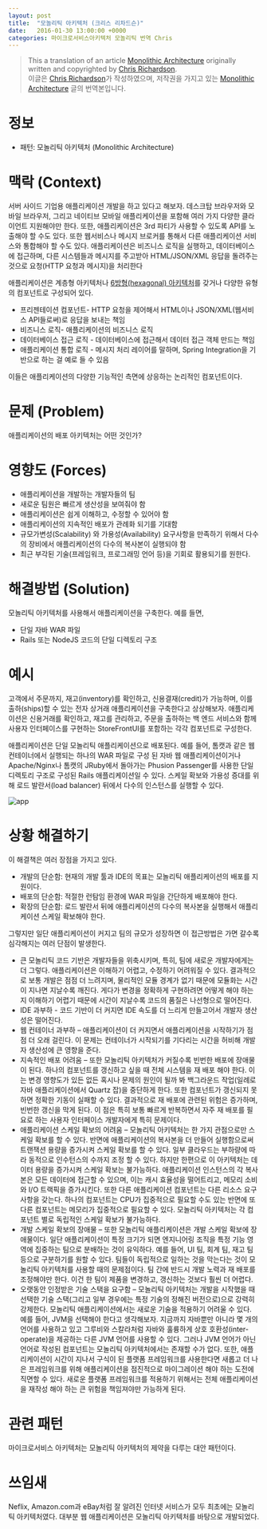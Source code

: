 ```yaml
---
layout: post
title:  "모놀리틱 아키텍처 (크리스 리차드슨)"
date:   2016-01-30 13:00:00 +0000
categories: 마이크로서비스아키텍처 모놀리틱 번역 Chris
---
```


> This a translation of an article [Monolithic Architecture](http://microservices.io/patterns/monolithic.html) originally written and copyrighted by [Chris Richardson](http://twitter.com/crichardson).        
이글은 [Chris Richardson](http://twitter.com/crichardson)가 작성하였으며, 저작권을 가지고 있는 [Monolithic Architecture](http://microservices.io/patterns/monolithic.html) 글의 번역본입니다.

# 정보

- 패턴: 모놀리틱 아키텍처 (Monolithic Architecture)

# 맥락 (Context)

서버 사이드 기업용 애플리케이션 개발을 하고 있다고 해보자. 데스크탑 브라우저와 모바일 브라우저, 그리고 네이티브 모바일 애플리케이션을 포함해 여러 가지 다양한 클라이언트 지원해야만 한다. 또한, 애플리케이션은 3rd 파티가 사용할 수 있도록 API를 노출해야 할 수도 있다. 또한 웹서비스나 메시지 브로커를 통해서 다른 애플리케이션 서비스와 통합해야 할 수도 있다. 애플리케이션은 비즈니스 로직을 실행하고, 데이터베이스에 접근하며, 다른 시스템들과 메시지를 주고받아 HTML/JSON/XML 응답을 돌려주는 것으로 요청(HTTP 요청과 메시지)을 처리한다

애플리케이션은 계층형 아키텍처나 [6방형(hexagonal) 아키텍처](http://alistair.cockburn.us/Hexagonal+architecture)를 갖거나 다양한 유형의 컴포넌트로 구성되어 있다.

- 프리젠테이션 컴포넌트- HTTP 요청을 제어해서 HTML이나 JSON/XML(웹서비스 API들로써)로 응답을 보내는 책임
- 비즈니스 로직- 애플리케이션의 비즈니스 로직
- 데이터베이스 접근 로직 - 데이터베이스에 접근해서 데이터 접근 객체 만드는 책임
- 애플리케이션 통합 로직 - 메시지 처리 레이어를 말하며, Spring Integration을 기반으로 하는 걸 예로 들 수 있음

이들은 애플리케이션의 다양한 기능적인 측면에 상응하는 논리적인 컴포넌트이다.

# 문제 (Problem)

애플리케이션의 배포 아키텍처는 어떤 것인가?

# 영향도 (Forces)

- 애플리케이션을 개발하는 개발자들의 팀
- 새로운 팀원은 빠르게 생산성을 보여줘야 함
- 애플리케이션은 쉽게 이해하고, 수정할 수 있어야 함
- 애플리케이션의 지속적인 배포가 관례화 되기를 기대함
- 규모가변성(Scalability) 와 가용성(Availability) 요구사항을 만족하기 위해서 다수의 장비에서 애플리케이션의 다수의 복사본이 실행되야 함
- 최근 부각된 기술(프레임워크, 프로그래밍 언어 등)을 기회로 활용되기를 원한다.

# 해결방법 (Solution)

모놀리틱 아키텍처를 사용해서 애플리케이션을 구축한다. 예를 들면,

-	단일 자바 WAR 파일
-	Rails 또는 NodeJS 코드의 단일 디렉토리 구조

# 예시

고객에서 주문까지, 재고(inventory)를 확인하고, 신용결재(credit)가 가능하며, 이를 출하(ships)할 수 있는 전자 상거래 애플리케이션을 구축한다고 상상해보자. 애플리케이션은 신용거래를 확인하고, 재고를 관리하고, 주문을 출하하는 백 엔드 서비스와 함께 사용자 인터페이스를 구현하는 StoreFrontUI를 포함하는 각각 컴포넌트로 구성한다.

애플리케이션은 단일 모놀리틱 애플리케이션으로 배포된다. 예를 들어, 톰캣과 같은 웹 컨테이너에서 실행되는 하나의 WAR 파일로 구성 된 자바 웹 애플리케이션이거나 Apache/Nginx나 톰캣의 JRuby에서 돌아가는 Phusion Passenger를 사용한 단일 디렉토리 구조로 구성된 Rails 애플리케이션일 수 있다. 스케일 확보와 가용성 증대를 위해 로드 발란서(load balancer) 뒤에서 다수의 인스턴스를 실행할 수 있다.

![app](http://microservices.io/i/DecomposingApplications.011.jpg)

# 상황 해결하기

이 해결책은 여러 장점을 가지고 있다.

- 개발의 단순함: 현재의 개발 툴과 IDE의 목표는 모놀리틱 애플리케이션의 배포를 지원이다.
- 배포의 단순함: 적절한 런탐임 환경에 WAR 파일을 간단하게 배포해야 한다.
- 확장의 단순함: 로드 발란서 뒤에 애플리케이션의 다수의 복사본을 실행해서 애플리케이션 스케일 확보해야 한다.

그렇지만 일단 애플리케이션이 커지고 팀의 규모가 성장하면 이 접근방법은 가면 갈수록 심각해지는 여러 단점이 발생한다.

- 큰 모놀리틱 코드 기반은 개발자들을 위축시키며, 특히, 팀에 새로운 개발자에게는 더 그렇다. 애플리케이션은 이해하기 어렵고, 수정하기 어려워질 수 있다. 결과적으로 보통 개발은 점점 더 느려지며, 물리적인 모듈 경계가 없기 때문에 모듈화는 시간이 지나면 지날수록 깨진다. 게다가 변경을 정확하게 구현하려면 어떻게 해야 하는지 이해하기 어렵기 때문에 시간이 지날수록 코드의 품질은 나선형으로 떨어진다.
- IDE 과부하 - 코드 기반이 더 커지면 IDE 속도를 더 느리게 만들고어서 개발자 생산성은 떨어진다.
- 웹 컨테이너 과부하 – 애플리케이션이 더 커지면서 애플리케이션을 시작하기가 점점 더 오래 걸린다. 이 문제는 컨테이너가 시작되기를 기다리는 시간을 허비해 개발자 생산성에 큰 영향을 준다.
- 지속적인 배포 어려움 – 또한 모놀리틱 아키텍처가 커질수록 빈번한 배포에 장애물이 된다. 하나의 컴포넌트를 갱신하고 싶을 때 전체 시스템을 재 배포 해야 한다. 이는 변경 영향도가 있든 없든 혹시나 문제의 원인이 될까 봐 백그라운드 작업(일례로 자바 애플리케이션에서 Quartz 잡)을 중단하게 한다. 또한 컴포넌트가 갱신되지 못하면 정확한 기동이 실패할 수 있다. 결과적으로 재 배포에 관련된 위험은 증가하며, 빈번한 갱신을 막게 된다. 이 점은 특히 보통 빠르게 반복하면서 자주 재 배포를 필요로 하는 사용자 인터페이스 개발자에게 특히 문제이다.
- 애플리케이션 스케일 확보의 어려움 – 모놀리틱 아키텍처는 한 가지 관점으로만 스케일 확보를 할 수 있다. 반면에 애플리케이션의 복사본을 더 만들어 실행함으로써 트랜잭션 용량을 증가시켜 스케일 확보를 할 수 있다. 일부 클라우드는 부하량에 따라 동적으로 인수턴스의 수까지 조정 할 수 있다. 하지만 한편으로 이 아키텍처는 데이터 용량을 증가시켜 스케일 확보는 불가능하다. 애플리케이션 인스턴스의 각 복사본은 모든 데이터에 접근할 수 있으며, 이는 캐시 효율성을 떨어트리고, 메모리 소비와 I/O 트랙픽을 증가시킨다. 또한 다른 애플리케이션 컴포넌트는 다른 리소스 요구사항을 갖는다. 하나의 컴포넌트는 CPU가 집중적으로 필요할 수도 있는 반면에 또 다른 컴포넌트는 메모리가 집중적으로 필요할 수 있다. 모놀리틱 아키텍처는 각 컴포넌트 별로 독립적인 스케일 확보가 불가능하다.
- 개발 스케일 확보의 장애물 – 또한 모놀리틱 애플리케이션은 개발 스케일 확보에 장애물이다. 일단 애플리케이션이 특정 크기가 되면 엔지니어링 조직을 특정 기능 영역에 집중하는 팀으로 분배하는 것이 유익하다. 예를 들어, UI 팀, 회계 팀, 재고 팀 등으로 구분하기를 원할 수 있다. 팀들이 독립적으로 일하는 것을 막는다는 것이 모놀리틱 아키텍처를 사용할 때의 문제점이다. 팀 간에 반드시 개발 노력과 재 배포를 조정해야만 한다. 이건 한 팀이 제품을 변경하고, 갱신하는 것보다 훨씬 더 어렵다.
- 오랫동안 인정받은 기술 스택을 요구함 – 모놀리틱 아키텍처는 개발을 시작했을 때 선택한 기술 스택(그리고 일부 경우에는 특정 기술의 정해진 버전으로)으로 강력히 강제한다.  모놀리틱 애플리케이션에서는 새로운 기술을 적용하기 어려울 수 있다. 예를 들어, JVM을 선택해야 한다고 생각해보자. 지금까지 자바뿐만 아니라 몇 개의 언어를 사용하고 있고 그루비와 스칼라처럼 자바와 훌륭하게 상호 호환성(inter-operate)을 제공하는 다른 JVM 언어를 사용할 수 있다. 그러나 JVM 언어가 아닌 언어로 작성된 컴포넌트는 모놀리틱 아키텍처에서는 존재할 수가 없다. 또한, 애플리케이션이 시간이 지나서 구식이 된 플랫폼 프레임워크를 사용한다면 새롭고 더 나은 프레임워크를 위해 애플리케이션을 점진적으로 마이그레이션 해야 하는 도전에 직면할 수 있다. 새로운 플랫폼 프레임워크를 적용하기 위해서는 전체 애플리케이션을 재작성 해야 하는 큰 위험을 책임져야만 가능하게 된다.

# 관련 패턴
마이크로서비스 아키텍처는 모놀리틱 아키텍처의 제약을 다루는 대안 패턴이다.

# 쓰임새
Neflix, Amazon.com과 eBay처럼 잘 알려진 인터넷 서비스가 모두 최초에는 모놀리틱 아키텍처였다. 대부분 웹 애플리케이션은 모놀리틱 아키텍처를 바탕으로 개발되었다.
